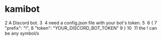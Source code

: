 # kamibot
2
A Discord bot. 
3
​
4
need a config.json file with your bot's token.
5
​
6
{
7
        "prefix": "!",
8
        "token": "YOUR_DISCORD_BOT_TOKEN"
9
}
10
​
11
the ! can be any symbol/s
